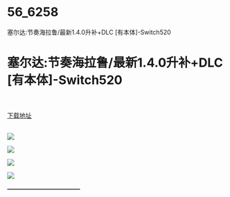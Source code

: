 # 56_6258
塞尔达:节奏海拉鲁/最新1.4.0升补+DLC [有本体]-Switch520
# 塞尔达:节奏海拉鲁/最新1.4.0升补+DLC [有本体]-Switch520
 <br/></br>
[下载地址](https://www.switch520.cc/article/6258 "下载地址")
<br/></br>

<p><span><strong><img src="https://www.switch520.cc/muke_img/upload_art_editor_20200925-1_547254115f7222baa5d2810824223aa3.jpg"></strong></span></p>
<p><span><strong><img src="https://www.switch520.cc/muke_img/upload_art_editor_20200925-1_9cba7c4f8cce2ee95811b63ad9f1d079.jpg"></strong></span></p>
<p><span><strong><img src="https://www.switch520.cc/muke_img/upload_art_editor_20200925-1_184a29df3c3bfc477b82bb4b23c28ea1.jpg"></strong></span></p>
<p><span><strong><img src="https://www.switch520.cc/muke_img/upload_art_editor_20200925-1_ffeb4f8717e4dee5a368f1733126ad2a.jpg"></strong></span></p>
<p></p>
<p></p>
<p><span><strong>————————————</strong></span></p>
